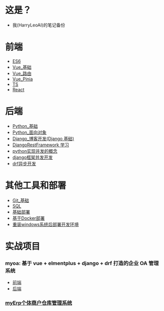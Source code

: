 # 这是？

- 我(HarryLeoAI)的笔记备份

# 前端

- <a href="./ES6.md">ES6</a>
- <a href="./Vue_基础.md">Vue\_基础</a>
- <a href="./Vue_路由.md">Vue\_路由</a>
- <a href="./Vue_Pinia.md">Vue_Pinia</a>
- <a href="./typescript.md">TS</a>
- <a href="./React.md">React</a>

# 后端

- <a href="./Python_基础.md">Python\_基础</a>
- <a href="./Python_面向对象.md">Python\_面向对象</a>
- <a href="./Django博客开发.md">Django\_博客开发(Django 基础)</a>
- <a href="./DjangoRestFramework.md">DjangoRestFramework 学习</a>
- <a href="./python实现并发的概念.md">python实现并发的概念</a>
- <a href="./django异步.md">django框架并发开发</a>
- <a href="./drf异步开发.md">drf异步开发</a>

# 其他工具和部署

- <a href="./Git_基础.md">Git\_基础</a>
- <a href="./SQL.md">SQL</a>
- <a href="./基础部署.md">基础部署</a>
- <a href="./基于Docker部署.md">基于Docker部署</a>
- <a href="./windows开发环境部署.md">重装windows系统后部署开发环境</a>

# 实战项目

### myoa: 基于 vue + elmentplus + django + drf 打造的企业 OA 管理系统

- <a href="https://github.com/HarryWebAI/myoa_frontend">前端</a>
- <a href="https://github.com/HarryWebAI/myoa_backend">后端</a>

### <a href="https://github.com/HarryWebAI/myerp">myErp个体商户仓库管理系统</a>
